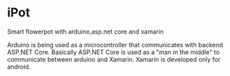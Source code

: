 # iPot
Smart flowerpot with arduino,asp.net core and xamarin

Arduino is being used as a microcontroller that communicates with backend ASP.NET Core.
Basically ASP.NET Core is used as a "man in the middle" to communicate between arduino and Xamarin.
Xamarin is developed only for android.

